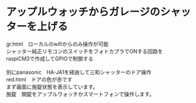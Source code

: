 # アップルウォッチからガレージのシャッターを上げる<br>
gr.html　ローカルのwifiからのみ操作が可能<br>
シャッター純正リモコンのスイッチをフォトカプラでONする回路を<br>
raspiCM3で作成してGPIOで制御する<br>
<br>
別にpanasonic　HA-JA1を経由して三和シャッターのドア操作<br>
red.html　ドアの色が赤です<br>
まず画面に施錠状態を表示しています。<br>
施錠　開錠をアップルウォッチかスマートフォンで操作します。<br>
